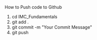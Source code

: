How to Push code to Github
1) cd IMC_Fundamentals
2) git add .
3) git commit -m "Your Commit Message"
4) git push
